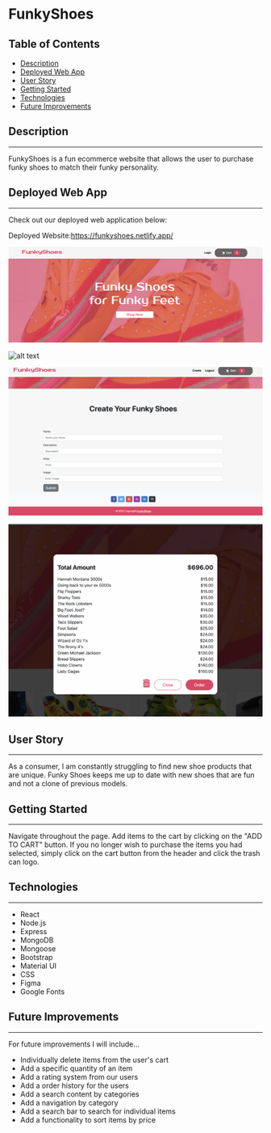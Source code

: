 # **FunkyShoes**

## Table of Contents

- [Description](#description)
- [Deployed Web App](#deployed-web-app)
- [User Story](#user-story)
- [Getting Started](#getting-started)
- [Technologies](#technologies)
- [Future Improvements](#future-improvements)

## Description

---

FunkyShoes is a fun ecommerce website that allows the user to purchase funky shoes to match their funky personality.

## Deployed Web App

---

Check out our deployed web application below:

Deployed Website:https://funkyshoes.netlify.app/

![alt text](./src/image/header.png)

![alt text](./src/image/body.png)

![alt text](./src/image/create.png)

![alt text](./src/image/modal.png)

## User Story

---

As a consumer, I am constantly struggling to find new shoe products that are unique. Funky Shoes keeps me up to date with new shoes that are fun and not a clone of previous models.

## Getting Started

---

Navigate throughout the page. Add items to the cart by clicking on the "ADD TO CART" button. If you no longer wish to purchase the items you had selected, simply click on the cart button from the header and click the trash can logo.

## Technologies

---

- React
- Node.js
- Express
- MongoDB
- Mongoose
- Bootstrap
- Material UI
- CSS
- Figma
- Google Fonts

## Future Improvements

---

For future improvements I will include...

- Individually delete items from the user's cart
- Add a specific quantity of an item
- Add a rating system from our users
- Add a order history for the users
- Add a search content by categories
- Add a navigation by category
- Add a search bar to search for individual items
- Add a functionality to sort items by price
